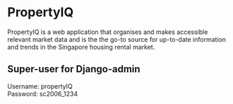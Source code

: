 # PropertyIQ
PropertyIQ is a web application that organises and makes accessible relevant market data and is the the go-to source for up-to-date information and trends in the Singapore housing rental market.

## Super-user for Django-admin
Username: propertyIQ    
Password: sc2006_1234

